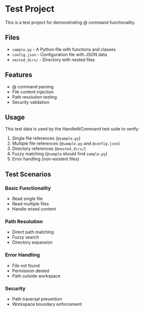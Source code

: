 # Test Project

This is a test project for demonstrating @ command functionality.

## Files

- `sample.py` - A Python file with functions and classes
- `config.json` - Configuration file with JSON data
- `nested_dirs/` - Directory with nested files

## Features

- @ command parsing
- File content injection
- Path resolution testing
- Security validation

## Usage

This test data is used by the HandleAtCommand test suite to verify:

1. Single file references (`@sample.py`)
2. Multiple file references (`@sample.py` and `@config.json`)
3. Directory references (`@nested_dirs/`)
4. Fuzzy matching (`@sample` should find `sample.py`)
5. Error handling (non-existent files)

## Test Scenarios

### Basic Functionality
- Read single file
- Read multiple files
- Handle mixed content

### Path Resolution
- Direct path matching
- Fuzzy search
- Directory expansion

### Error Handling
- File not found
- Permission denied
- Path outside workspace

### Security
- Path traversal prevention
- Workspace boundary enforcement
